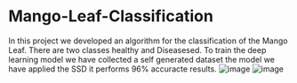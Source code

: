 # Mango-Leaf-Classification
In this project we developed an algorithm for the classification of the Mango Leaf. There are two classes healthy and Diseasesed. To train the deep learning model we have collected a self generated dataset the model we have applied the SSD it performs 96% accuracte results. 
![image](https://user-images.githubusercontent.com/68701684/221820860-0be19812-8e0b-4e0e-8a89-1e06b119a425.png)
![image](https://user-images.githubusercontent.com/68701684/221821118-843965dc-5f2c-4fcb-8614-ba2bbf2b76e3.png)
